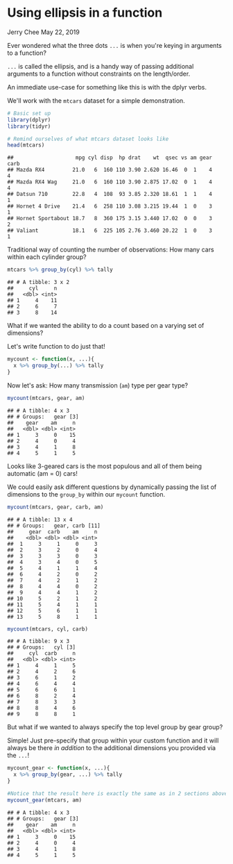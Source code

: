Using ellipsis in a function
================
Jerry Chee
May 22, 2019

Ever wondered what the three dots `...` is when you're keying in arguments to a function?

`...` is called the ellipsis, and is a handy way of passing additional arguments to a function without constraints on the length/order.

An immediate use-case for something like this is with the dplyr verbs.

We'll work with the `mtcars` dataset for a simple demonstration.

``` r
# Basic set up
library(dplyr)
library(tidyr)

# Remind ourselves of what mtcars dataset looks like
head(mtcars)
```

    ##                    mpg cyl disp  hp drat    wt  qsec vs am gear carb
    ## Mazda RX4         21.0   6  160 110 3.90 2.620 16.46  0  1    4    4
    ## Mazda RX4 Wag     21.0   6  160 110 3.90 2.875 17.02  0  1    4    4
    ## Datsun 710        22.8   4  108  93 3.85 2.320 18.61  1  1    4    1
    ## Hornet 4 Drive    21.4   6  258 110 3.08 3.215 19.44  1  0    3    1
    ## Hornet Sportabout 18.7   8  360 175 3.15 3.440 17.02  0  0    3    2
    ## Valiant           18.1   6  225 105 2.76 3.460 20.22  1  0    3    1

Traditional way of counting the number of observations: How many cars within each cylinder group?

``` r
mtcars %>% group_by(cyl) %>% tally
```

    ## # A tibble: 3 x 2
    ##     cyl     n
    ##   <dbl> <int>
    ## 1     4    11
    ## 2     6     7
    ## 3     8    14

What if we wanted the ability to do a count based on a varying set of dimensions?

Let's write function to do just that!

``` r
mycount <- function(x, ...){
  x %>% group_by(...) %>% tally
}
```

Now let's ask: How many transmission (`am`) type per gear type?

``` r
mycount(mtcars, gear, am)
```

    ## # A tibble: 4 x 3
    ## # Groups:   gear [3]
    ##    gear    am     n
    ##   <dbl> <dbl> <int>
    ## 1     3     0    15
    ## 2     4     0     4
    ## 3     4     1     8
    ## 4     5     1     5

Looks like 3-geared cars is the most populous and all of them being automatic (am = 0) cars!

We could easily ask different questions by dynamically passing the list of dimensions to the `group_by` within our `mycount` function.

``` r
mycount(mtcars, gear, carb, am)
```

    ## # A tibble: 13 x 4
    ## # Groups:   gear, carb [11]
    ##     gear  carb    am     n
    ##    <dbl> <dbl> <dbl> <int>
    ##  1     3     1     0     3
    ##  2     3     2     0     4
    ##  3     3     3     0     3
    ##  4     3     4     0     5
    ##  5     4     1     1     4
    ##  6     4     2     0     2
    ##  7     4     2     1     2
    ##  8     4     4     0     2
    ##  9     4     4     1     2
    ## 10     5     2     1     2
    ## 11     5     4     1     1
    ## 12     5     6     1     1
    ## 13     5     8     1     1

``` r
mycount(mtcars, cyl, carb)
```

    ## # A tibble: 9 x 3
    ## # Groups:   cyl [3]
    ##     cyl  carb     n
    ##   <dbl> <dbl> <int>
    ## 1     4     1     5
    ## 2     4     2     6
    ## 3     6     1     2
    ## 4     6     4     4
    ## 5     6     6     1
    ## 6     8     2     4
    ## 7     8     3     3
    ## 8     8     4     6
    ## 9     8     8     1

But what if we wanted to always specify the top level group by gear group?

Simple! Just pre-specify that group within your custom function and it will always be there *in addition* to the additional dimensions you provided via the `...`!

``` r
mycount_gear <- function(x, ...){
  x %>% group_by(gear, ...) %>% tally
}

#Notice that the result here is exactly the same as in 2 sections above.
mycount_gear(mtcars, am)
```

    ## # A tibble: 4 x 3
    ## # Groups:   gear [3]
    ##    gear    am     n
    ##   <dbl> <dbl> <int>
    ## 1     3     0    15
    ## 2     4     0     4
    ## 3     4     1     8
    ## 4     5     1     5
